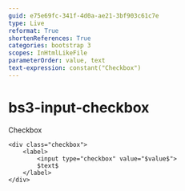 ```yaml
---
guid: e75e69fc-341f-4d0a-ae21-3bf903c61c7e
type: Live
reformat: True
shortenReferences: True
categories: bootstrap 3
scopes: InHtmlLikeFile
parameterOrder: value, text
text-expression: constant("Checkbox")
---
```


# bs3-input-checkbox

Checkbox

```
<div class="checkbox">
    <label>
        <input type="checkbox" value="$value$">
        $text$
    </label>
</div>
```
